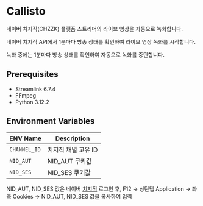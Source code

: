 # **Callisto**
네이버 치지직(CHZZK) 플랫폼 스트리머의 라이브 영상을 자동으로 녹화합니다.

네이버 치지직 API에서 1분마다 방송 상태를 확인하여 라이브 영상 녹화를 시작합니다.

녹화 중에는 1분마다 방송 상태를 확인하여 자동으로 녹화를 중단합니다.

## **Prerequisites**
- Streamlink 6.7.4
- FFmpeg
- Python 3.12.2

## **Environment Variables**
| ENV Name | Description |
| --- | --- |
| `CHANNEL_ID`| 치지직 채널 고유 ID |
| `NID_AUT` |  NID_AUT 쿠키값 |
| `NID_SES` | NID_SES 쿠키값 |

NID_AUT, NID_SES 값은 네이버 [치지직](https://chzzk.naver.com/) 로그인 후, F12 -> 상단탭 Application -> 좌측 Cookies -> NID_AUT, NID_SES 값을 복사하여 입력